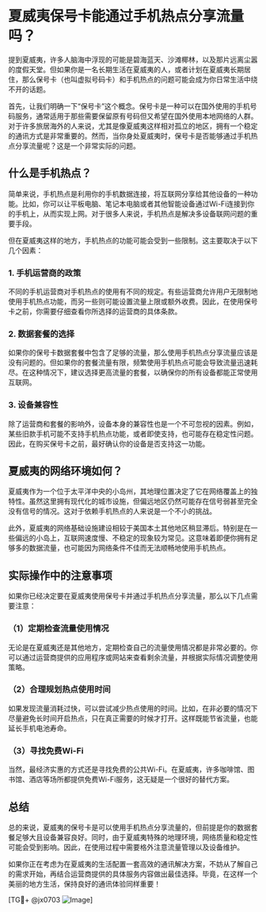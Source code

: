 # 夏威夷保号卡能通过手机热点分享流量吗？

提到夏威夷，许多人脑海中浮现的可能是碧海蓝天、沙滩椰林，以及那片远离尘嚣的度假天堂。但如果你是一名长期生活在夏威夷的人，或者计划在夏威夷长期居住，那么保号卡（也叫虚拟号码卡）和手机热点的问题可能会成为你日常生活中绕不开的话题。

首先，让我们明确一下“保号卡”这个概念。保号卡是一种可以在国外使用的手机号码服务，通常适用于那些需要保留原有号码但又希望在国外使用本地网络的人群。对于许多旅居海外的人来说，尤其是像夏威夷这样相对孤立的地区，拥有一个稳定的通讯方式是非常重要的。然而，当你身处夏威夷时，保号卡是否能够通过手机热点分享流量呢？这是一个非常实际的问题。

## 什么是手机热点？

简单来说，手机热点是利用你的手机数据连接，将互联网分享给其他设备的一种功能。比如，你可以让平板电脑、笔记本电脑或者其他智能设备通过Wi-Fi连接到你的手机上，从而实现上网。对于很多人来说，手机热点是解决多设备联网问题的重要手段。

但在夏威夷这样的地方，手机热点的功能可能会受到一些限制。这主要取决于以下几个因素：

### 1. 手机运营商的政策

不同的手机运营商对手机热点的使用有不同的规定。有些运营商允许用户无限制地使用手机热点功能，而另一些则可能设置流量上限或额外收费。因此，在使用保号卡之前，你需要仔细查看你所选择的运营商的具体条款。

### 2. 数据套餐的选择

如果你的保号卡数据套餐中包含了足够的流量，那么使用手机热点分享流量应该是没有问题的。但如果你的套餐流量有限，频繁使用手机热点可能会导致流量迅速耗尽。在这种情况下，建议选择更高流量的套餐，以确保你的所有设备都能正常使用互联网。

### 3. 设备兼容性

除了运营商和套餐的影响外，设备本身的兼容性也是一个不可忽视的因素。例如，某些旧款手机可能不支持手机热点功能，或者即使支持，也可能存在稳定性问题。因此，在购买保号卡之前，最好确认你的设备是否支持这一功能。

## 夏威夷的网络环境如何？

夏威夷作为一个位于太平洋中央的小岛州，其地理位置决定了它在网络覆盖上的独特性。虽然这里拥有现代化的城市设施，但偏远地区仍然可能存在信号弱甚至完全没有信号的情况。这对于依赖手机热点的人来说是一个不小的挑战。

此外，夏威夷的网络基础设施建设相较于美国本土其他地区稍显滞后。特别是在一些偏远的小岛上，互联网速度慢、不稳定的现象较为常见。这意味着即便你拥有足够多的数据流量，也可能因为网络条件不佳而无法顺畅地使用手机热点。

## 实际操作中的注意事项

如果你已经决定要在夏威夷使用保号卡并通过手机热点分享流量，那么以下几点需要注意：

### （1）定期检查流量使用情况

无论是在夏威夷还是其他地方，定期检查自己的流量使用情况都是非常必要的。你可以通过运营商提供的应用程序或网站来查看剩余流量，并根据实际情况调整使用策略。

### （2）合理规划热点使用时间

如果发现流量消耗过快，可以尝试减少热点使用的时间。比如，在非必要的情况下尽量避免长时间开启热点，只在真正需要的时候才打开。这样既能节省流量，也能延长手机电池寿命。

### （3）寻找免费Wi-Fi

当然，最经济实惠的方式还是寻找免费的公共Wi-Fi。在夏威夷，许多咖啡馆、图书馆、酒店等场所都提供免费Wi-Fi服务，这无疑是一个很好的替代方案。

## 总结

总的来说，夏威夷的保号卡是可以使用手机热点分享流量的，但前提是你的数据套餐足够大且设备兼容良好。同时，由于夏威夷特殊的地理环境，网络质量和稳定性可能会受到影响。因此，在使用过程中需要格外注意流量管理以及设备维护。

如果你正在考虑为在夏威夷的生活配置一套高效的通讯解决方案，不妨从了解自己的需求开始，再结合运营商提供的具体服务内容做出最佳选择。毕竟，在这样一个美丽的地方生活，保持良好的通讯体验同样重要！

[TG💪+ @jx0703 ![Image](https://github.com/user-attachments/assets/dbca1d08-cadb-493c-b0ec-ad6f7a83f270)]